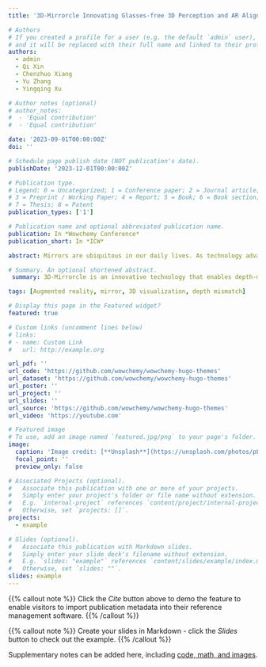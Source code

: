 ```yaml
---
title: '3D-Mirrorcle Innovating Glasses-free 3D Perception and AR Alignment in Smart Mirrors'

# Authors
# If you created a profile for a user (e.g. the default `admin` user), write the username (folder name) here
# and it will be replaced with their full name and linked to their profile.
authors:
  - admin
  - Qi Xin
  - Chenzhuo Xiang
  - Yu Zhang
  - Yingqing Xu

# Author notes (optional)
# author_notes:
#  - 'Equal contribution'
#  - 'Equal contribution'

date: '2023-09-01T00:00:00Z'
doi: ''

# Schedule page publish date (NOT publication's date).
publishDate: '2023-12-01T00:00:00Z'

# Publication type.
# Legend: 0 = Uncategorized; 1 = Conference paper; 2 = Journal article;
# 3 = Preprint / Working Paper; 4 = Report; 5 = Book; 6 = Book section;
# 7 = Thesis; 8 = Patent
publication_types: ['1']

# Publication name and optional abbreviated publication name.
publication: In *Wowchemy Conference*
publication_short: In *ICW*

abstract: Mirrors are ubiquitous in our daily lives. As technology advances in the recent decade, smart mirrors that combine reflective surfaces with screens have emerged to enhance people's interaction with mirrors. However, this approach engenders a problem of depth incongruity, obstructing the simultaneous perception of one’s 3D reflection in the mirror and the 2D display on the screen, significantly impairing the user experience of smart mirrors. To address this depth disparity and achieve seamless mirror-based augmented reality (AR) with better integration of screen content and mirror imaging, we present an innovative system named 3D-Mirrorcle. Our system utilizes a cylindrical grating between the screen and the half-mirror. Together with real-time eye tracking and image alignment algorithms to match the disparity between the left and right views with that of both eyes, our system achieves two major breakthroughs ':' glasses-free 3D display and mirror-AR alignment. To validate the effectiveness of 3D-Mirrorcle, we implemented a prototype that projects AR contours onto the user's face. 36 participants were invited to engage in a hands-on trial and provide feedback through interviews. The findings from our user study highlight that our system outperforms various other mirror AR technologies in terms of usability, immersion, and satisfaction. These encouraging results underscore the immense potential of our method as a pivotal technology in truly bringing AR to life.

# Summary. An optional shortened abstract.
 summary: 3D-Mirrorcle is an innovative technology that enables depth-matched AR display on a mirror surface. By utilizing lenticular gratings and real-time image algorithms, it creates binocular disparity, allowing the AR content to seamlessly blend with the mirror space, resulting in a truly immersive experience.

tags: [Augmented reality, mirror, 3D visualization, depth mismatch]

# Display this page in the Featured widget?
featured: true

# Custom links (uncomment lines below)
# links:
# - name: Custom Link
#   url: http://example.org

url_pdf: ''
url_code: 'https://github.com/wowchemy/wowchemy-hugo-themes'
url_dataset: 'https://github.com/wowchemy/wowchemy-hugo-themes'
url_poster: ''
url_project: ''
url_slides: ''
url_source: 'https://github.com/wowchemy/wowchemy-hugo-themes'
url_video: 'https://youtube.com'

# Featured image
# To use, add an image named `featured.jpg/png` to your page's folder.
image:
  caption: 'Image credit: [**Unsplash**](https://unsplash.com/photos/pLCdAaMFLTE)'
  focal_point: ''
  preview_only: false

# Associated Projects (optional).
#   Associate this publication with one or more of your projects.
#   Simply enter your project's folder or file name without extension.
#   E.g. `internal-project` references `content/project/internal-project/index.md`.
#   Otherwise, set `projects: []`.
projects:
  - example

# Slides (optional).
#   Associate this publication with Markdown slides.
#   Simply enter your slide deck's filename without extension.
#   E.g. `slides: "example"` references `content/slides/example/index.md`.
#   Otherwise, set `slides: ""`.
slides: example
---
```


{{% callout note %}}
Click the _Cite_ button above to demo the feature to enable visitors to import publication metadata into their reference management software.
{{% /callout %}}

{{% callout note %}}
Create your slides in Markdown - click the _Slides_ button to check out the example.
{{% /callout %}}

Supplementary notes can be added here, including [code, math, and images](https://wowchemy.com/docs/writing-markdown-latex/).
